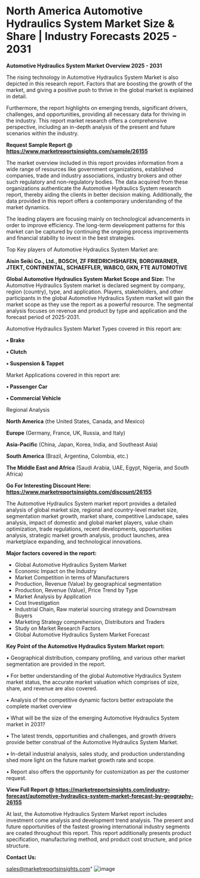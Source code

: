 # North America Automotive Hydraulics System Market Size & Share | Industry Forecasts 2025 - 2031

<Strong> Automotive Hydraulics System Market Overview 2025 - 2031</strong>

The rising technology in Automotive Hydraulics System Market is also depicted in this research report. Factors that are boosting the growth of the market, and giving a positive push to thrive in the global market is explained in detail.

Furthermore, the report highlights on emerging trends, significant drivers, challenges, and opportunities, providing all necessary data for thriving in the industry. This report market research offers a comprehensive perspective, including an in-depth analysis of the present and future scenarios within the industry.

<strong>Request Sample Report @ <a href=https://www.marketreportsinsights.com/sample/26155>https://www.marketreportsinsights.com/sample/26155</a></strong>

The market overview included in this report provides information from a wide range of resources like government organizations, established companies, trade and industry associations, industry brokers and other such regulatory and non-regulatory bodies. The data acquired from these organizations authenticate the Automotive Hydraulics System research report, thereby aiding the clients in better decision making. Additionally, the data provided in this report offers a contemporary understanding of the market dynamics.

The leading players are focusing mainly on technological advancements in order to improve efficiency. The long-term development patterns for this market can be captured by continuing the ongoing process improvements and financial stability to invest in the best strategies.

Top Key players of Automotive Hydraulics System Market are:

<strong>Aisin Seiki Co., Ltd., BOSCH, ZF FRIEDRICHSHAFEN, BORGWARNER, JTEKT, CONTINENTAL, SCHAEFFLER, WABCO, GKN, FTE AUTOMOTIVE</strong>

<strong><b>Global Automotive Hydraulics System Market Scope and Size:</b></strong>
The Automotive Hydraulics System market is declared segment by company, region (country), type, and application. Players, stakeholders, and other participants in the global Automotive Hydraulics System market will gain the market scope as they use the report as a powerful resource. The segmental analysis focuses on revenue and product by type and application and the forecast period of 2025-2031.

Automotive Hydraulics System Market Types covered in this report are:

<strong>• Brake

• Clutch

• Suspension & Tappet</strong>

Market Applications covered in this report are:

<strong>• Passenger Car

• Commercial Vehicle</strong> 

Regional Analysis

<strong>North America</strong> (the United States, Canada, and Mexico)

<strong>Europe</strong> (Germany, France, UK, Russia, and Italy)

<strong>Asia-Pacific</strong> (China, Japan, Korea, India, and Southeast Asia)

<strong>South America</strong> (Brazil, Argentina, Colombia, etc.)

<strong>The Middle East and Africa</strong> (Saudi Arabia, UAE, Egypt, Nigeria, and South Africa)

<strong>Go For Interesting Discount Here: <a href=https://www.marketreportsinsights.com/discount/26155>https://www.marketreportsinsights.com/discount/26155</a></strong>

The Automotive Hydraulics System market report provides a detailed analysis of global market size, regional and country-level market size, segmentation market growth, market share, competitive Landscape, sales analysis, impact of domestic and global market players, value chain optimization, trade regulations, recent developments, opportunities analysis, strategic market growth analysis, product launches, area marketplace expanding, and technological innovations.

<strong><b>Major factors covered in the report:</b></strong>
<ul>
  <li>Global Automotive Hydraulics System Market </li>
  <li>Economic Impact on the Industry</li>
  <li>Market Competition in terms of Manufacturers</li>
  <li>Production, Revenue (Value) by geographical segmentation</li>
  <li>Production, Revenue (Value), Price Trend by Type</li>
  <li>Market Analysis by Application</li>
  <li>Cost Investigation</li>
  <li>Industrial Chain, Raw material sourcing strategy and Downstream Buyers</li>
  <li>Marketing Strategy comprehension, Distributors and Traders</li>
  <li>Study on Market Research Factors</li>
  <li>Global Automotive Hydraulics System Market Forecast</li>
</ul>

<strong><b>Key Point of the Automotive Hydraulics System Market report:</b></strong>

• Geographical distribution, company profiling, and various other market segmentation are provided in the report.

• For better understanding of the global Automotive Hydraulics System market status, the accurate market valuation which comprises of size, share, and revenue are also covered.

• Analysis of the competitive dynamic factors better extrapolate the complete market overview

• What will be the size of the emerging Automotive Hydraulics System market in 2031?

• The latest trends, opportunities and challenges, and growth drivers provide better construal of the Automotive Hydraulics System Market.

• In-detail industrial analysis, sales study, and production understanding shed more light on the future market growth rate and scope.

• Report also offers the opportunity for customization as per the customer request.

<strong><b>View Full Report @ <a href=https://marketreportsinsights.com/industry-forecast/automotive-hydraulics-system-market-forecast-by-geography-26155>https://marketreportsinsights.com/industry-forecast/automotive-hydraulics-system-market-forecast-by-geography-26155</a></b></strong>


At last, the Automotive Hydraulics System Market report includes investment come analysis and development trend analysis. The present and future opportunities of the fastest growing international industry segments are coated throughout this report. This report additionally presents product specification, manufacturing method, and product cost structure, and price structure.

<strong>Contact Us:</strong>

sales@marketreportsinsights.com"
![image](https://github.com/user-attachments/assets/9c5a02f1-bb25-4531-8e92-6518fc26bf59)
